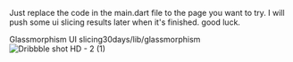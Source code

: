 Just replace the code in the main.dart file to the page you want to try. I will push some ui slicing results later when it's finished. good luck.

Glassmorphism UI slicing30days/lib/glassmorphism
![Dribbble shot HD - 2 (1)](https://user-images.githubusercontent.com/71952241/191498868-cd9dd154-e39f-4f96-9c5f-72124e99f44f.png)
